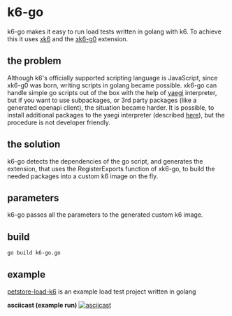 # k6-go

k6-go makes it easy to run load tests written in golang with k6. To achieve this it uses [xk6](https://github.com/grafana/xk6) and the [xk6-g0](https://github.com/szkiba/xk6-g0) extension.

## the problem

Although k6's officially supported scripting language is JavaScript, since xk6-g0 was born, writing scripts in golang became possible. xk6-go can handle simple go scripts out of the box with the help of [yaegi](https://github.com/traefik/yaegi) interpreter, but if you want to use subpackages, or 3rd party packages (like a generated openapi client), the situation became harder. It is possible, to install additional packages to the yaegi interpreter (described [here](https://github.com/szkiba/xk6-g0#extending-xk6-g0)), but the procedure is not developer friendly.

## the solution

k6-go detects the dependencies of the go script, and generates the extension, that uses the RegisterExports function of xk6-go, to build the needed packages into a custom k6 image on the fly.

## parameters

k6-go passes all the parameters to the generated custom k6 image.

## build

```bash
go build k6-go.go
```

## example

[petstore-load-k6](https://github.com/bandorko/petstore-load-k6) is an example load test project written in golang

**asciicast (example run)**
[![asciicast](https://asciinema.org/a/alS0Z1IRUJzp71gIzbuC1djQi.svg)](https://asciinema.org/a/alS0Z1IRUJzp71gIzbuC1djQi)